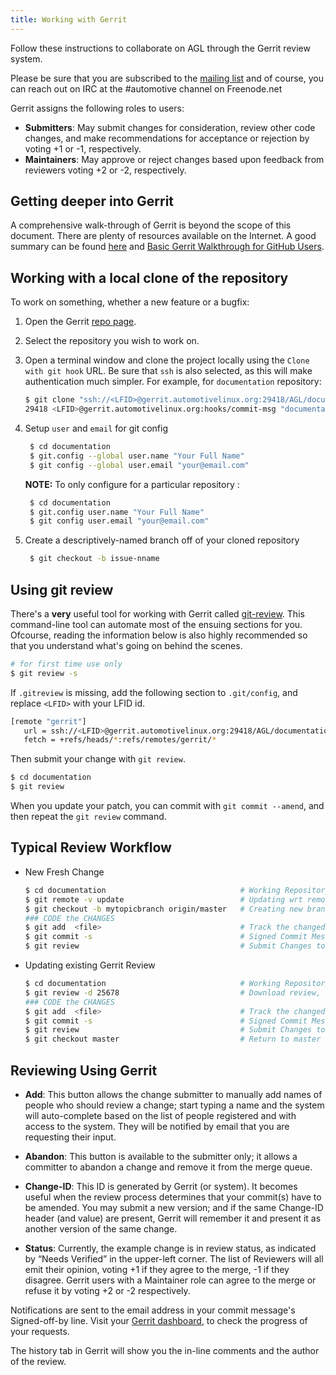 ```yaml
---
title: Working with Gerrit
---
```


Follow these instructions to collaborate on AGL through the Gerrit review system.

Please be sure that you are subscribed to the [mailing
list](https://lists.automotivelinux.org/g/agl-dev-community) and of
course, you can reach out on IRC at the #automotive channel on
Freenode.net

Gerrit assigns the following roles to users:

-  **Submitters**: May submit changes for consideration, review other
   code changes, and make recommendations for acceptance or rejection by
   voting +1 or -1, respectively.
-  **Maintainers**: May approve or reject changes based upon feedback
   from reviewers voting +2 or -2, respectively.

## Getting deeper into Gerrit

A comprehensive walk-through of Gerrit is beyond the scope of this
document. There are plenty of resources available on the Internet. A good
summary can be found
[here](https://www.mediawiki.org/wiki/Gerrit/Tutorial) and 
[Basic Gerrit Walkthrough for GitHub Users](https://gerrit-review.googlesource.com/Documentation/intro-gerrit-walkthrough-github.html).

## Working with a local clone of the repository

To work on something, whether a new feature or a bugfix:

1. Open the Gerrit [repo page](https://gerrit.automotivelinux.org/gerrit/admin/repos/).

2. Select the repository you wish to work on.

3. Open a terminal window and clone the project locally using the
   ``Clone with git hook`` URL. Be sure that ``ssh`` is also selected,
   as this will make authentication much simpler. For example, for `documentation` repository:

    ```sh
    $ git clone "ssh://<LFID>@gerrit.automotivelinux.org:29418/AGL/documentation" && scp -p -P
    29418 <LFID>@gerrit.automotivelinux.org:hooks/commit-msg "documentation/.git/hooks/"
    ```

4. Setup `user` and `email` for git config

    ```sh
     $ cd documentation
     $ git.config --global user.name "Your Full Name"
     $ git config --global user.email "your@email.com"
    ```

      **NOTE:** To only configure for a particular repository :

    ```sh
     $ cd documentation
     $ git.config user.name "Your Full Name"
     $ git config user.email "your@email.com"
    ```

5. Create a descriptively-named branch off of your cloned repository

    ```sh
     $ git checkout -b issue-nname
    ```

## Using git review

There's a **very** useful tool for working with Gerrit called [git-review](https://www.mediawiki.org/wiki/Gerrit/git-review). This command-line tool can automate most of the ensuing sections for you. Ofcourse, reading the information below is also highly recommended so that you understand what's going on behind the scenes.

```sh
# for first time use only
$ git review -s
```
If `.gitreview` is missing, add the following section to ``.git/config``, and replace ``<LFID>``
with your LFID id.

```sh
[remote "gerrit"]
   url = ssh://<LFID>@gerrit.automotivelinux.org:29418/AGL/documentation.git
   fetch = +refs/heads/*:refs/remotes/gerrit/*
```

Then submit your change with ``git review``.

```sh
$ cd documentation
$ git review
```

When you update your patch, you can commit with ``git commit --amend``,
and then repeat the ``git review`` command.

## Typical Review Workflow

   - New Fresh Change

      ```sh
      $ cd documentation                              # Working Repository
      $ git remote -v update                          # Updating wrt remote
      $ git checkout -b mytopicbranch origin/master   # Creating new branch
      ### CODE the CHANGES
      $ git add  <file>                               # Track the changed files
      $ git commit -s                                 # Signed Commit Message
      $ git review                                    # Submit Changes to review
      ```

   - Updating existing Gerrit Review

      ```sh
      $ cd documentation                              # Working Repository
      $ git review -d 25678                           # Download review, 25678 is change number
      ### CODE the CHANGES
      $ git add  <file>                               # Track the changed files
      $ git commit -s                                 # Signed Commit Message
      $ git review                                    # Submit Changes to review
      $ git checkout master                           # Return to master branch
      ```

## Reviewing Using Gerrit

-  **Add**: This button allows the change submitter to manually add
   names of people who should review a change; start typing a name and
   the system will auto-complete based on the list of people registered
   and with access to the system. They will be notified by email that
   you are requesting their input.

-  **Abandon**: This button is available to the submitter only; it
   allows a committer to abandon a change and remove it from the merge
   queue.

-  **Change-ID**: This ID is generated by Gerrit (or system). It becomes
   useful when the review process determines that your commit(s) have to
   be amended. You may submit a new version; and if the same Change-ID
   header (and value) are present, Gerrit will remember it and present
   it as another version of the same change.

-  **Status**: Currently, the example change is in review status, as
   indicated by “Needs Verified” in the upper-left corner. The list of
   Reviewers will all emit their opinion, voting +1 if they agree to the
   merge, -1 if they disagree. Gerrit users with a Maintainer role can
   agree to the merge or refuse it by voting +2 or -2 respectively.

Notifications are sent to the email address in your commit message's
Signed-off-by line. Visit your [Gerrit dashboard](https://gerrit.automotivelinux.org/gerrit/dashboard/self),
to check the progress of your requests.

The history tab in Gerrit will show you the in-line comments and the author of the review.
